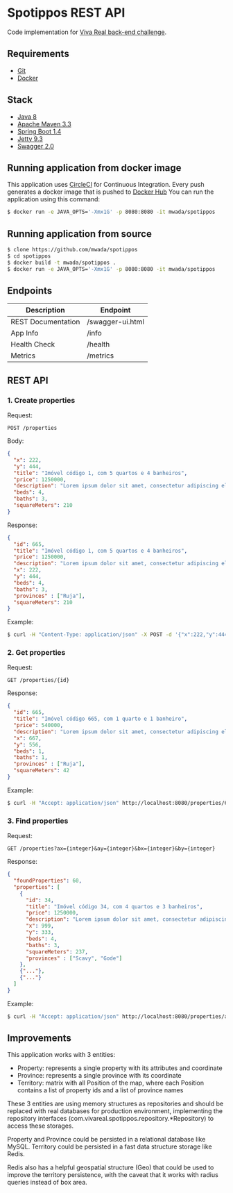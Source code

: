 # Spotippos REST API

Code implementation for [Viva Real back-end challenge](https://github.com/VivaReal/code-challenge/blob/master/backend.md).


## Requirements

* [Git](https://git-scm.com/)
* [Docker](https://www.docker.com)


## Stack

* [Java 8](http://openjdk.java.net/)
* [Apache Maven 3.3](http://maven.apache.org/)
* [Spring Boot 1.4](http://projects.spring.io/spring-boot/)
* [Jetty 9.3](http://www.eclipse.org/jetty/)
* [Swagger 2.0](http://swagger.io/)


## Running application from docker image

This application uses [CircleCI](https://circleci.com) for Continuous Integration. Every push generates a docker image that is pushed to [Docker Hub](https://hub.docker.com/r/mwada/spotippos/)
You can run the application using this command:

```sh
$ docker run -e JAVA_OPTS='-Xmx1G' -p 8080:8080 -it mwada/spotippos
```


## Running application from source

```sh
$ clone https://github.com/mwada/spotippos
$ cd spotippos
$ docker build -t mwada/spotippos .
$ docker run -e JAVA_OPTS='-Xmx1G' -p 8080:8080 -it mwada/spotippos
```


## Endpoints

Description | Endpoint
------------|---------
REST Documentation|/swagger-ui.html
App Info|/info
Health Check|/health
Metrics|/metrics


## REST API

### 1. Create properties
Request:
```
POST /properties
```

Body:
```json
{
  "x": 222,
  "y": 444,
  "title": "Imóvel código 1, com 5 quartos e 4 banheiros",
  "price": 1250000,
  "description": "Lorem ipsum dolor sit amet, consectetur adipiscing elit.",
  "beds": 4,
  "baths": 3,
  "squareMeters": 210
}
```
Response:
```json
{
  "id": 665,
  "title": "Imóvel código 1, com 5 quartos e 4 banheiros",
  "price": 1250000,
  "description": "Lorem ipsum dolor sit amet, consectetur adipiscing elit.",
  "x": 222,
  "y": 444,
  "beds": 4,
  "baths": 3,
  "provinces" : ["Ruja"],
  "squareMeters": 210
}
```

Example:
```sh
$ curl -H "Content-Type: application/json" -X POST -d '{"x":222,"y":444,"title": "Title","price":1250000,"description":"Description","beds":4,"baths":3,"squareMeters":210}' http://localhost:8080/properties
```

### 2. Get properties

Request:
```
GET /properties/{id}
```

Response:
```json
{
  "id": 665,
  "title": "Imóvel código 665, com 1 quarto e 1 banheiro",
  "price": 540000,
  "description": "Lorem ipsum dolor sit amet, consectetur adipiscing elit.",
  "x": 667,
  "y": 556,
  "beds": 1,
  "baths": 1,
  "provinces" : ["Ruja"],
  "squareMeters": 42
}
```

Example:
```sh
$ curl -H "Accept: application/json" http://localhost:8080/properties/665
```

### 3. Find properties

Request:
```
GET /properties?ax={integer}&ay={integer}&bx={integer}&by={integer}
```

Response:
```json
{
  "foundProperties": 60,
  "properties": [
    {
      "id": 34,
      "title": "Imóvel código 34, com 4 quartos e 3 banheiros",
      "price": 1250000,
      "description": "Lorem ipsum dolor sit amet, consectetur adipiscing elit.",
      "x": 999,
      "y": 333,
      "beds": 4,
      "baths": 3,
      "squareMeters": 237,
      "provinces" : ["Scavy", "Gode"]
    },
    {"..."},
    {"..."}
  ]
}
```

Example:
```sh
$ curl -H "Accept: application/json" http://localhost:8080/properties/ax=0&ay=100&bx=100&by=0
```

## Improvements

This application works with 3 entities:
* Property: represents a single property with its attributes and coordinate
* Province: represents a single province with its coordinate
* Territory: matrix with all Position of the map, where each Position contains a list of property ids and a list of province names

These 3 entities are using memory structures as repositories and should be replaced with real databases for production environment, implementing the repository interfaces (com.vivareal.spotippos.repository.*Repository) to access these storages.

Property and Province could be persisted in a relational database like MySQL.
Territory could be persisted in a fast data structure storage like Redis.

Redis also has a helpful geospatial structure (Geo) that could be used to improve the territory persistence, with the caveat that it works with radius queries instead of box area.  